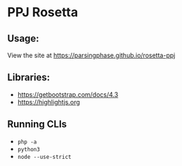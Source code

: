 # PPJ Rosetta

## Usage:

View the site at https://parsingphase.github.io/rosetta-ppj 

## Libraries: 

- https://getbootstrap.com/docs/4.3
- https://highlightjs.org

## Running CLIs

- `php -a`
- `python3`
- `node --use-strict`